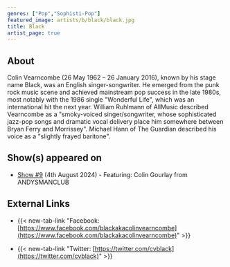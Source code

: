 ```yaml
---
genres: ["Pop","Sophisti-Pop"]
featured_image: artists/b/black/black.jpg
title: Black
artist_page: true
---
```

## About

Colin Vearncombe (26 May 1962 – 26 January 2016), known by his stage name Black, was an English singer-songwriter. He emerged from the punk rock music scene and achieved mainstream pop success in the late 1980s, most notably with the 1986 single "Wonderful Life", which was an international hit the next year.
William Ruhlmann of AllMusic described Vearncombe as a "smoky-voiced singer/songwriter, whose sophisticated jazz-pop songs and dramatic vocal delivery place him somewhere between Bryan Ferry and Morrissey". Michael Hann of The Guardian described his voice as a "slightly frayed baritone".



## Show(s) appeared on

- [Show #9](/shows/featuring-colin-gourlay-from-andysmanclub/) (4th August 2024) - Featuring: Colin Gourlay from ANDYSMANCLUB

## External Links

- {{< new-tab-link "Facebook: [https://www.facebook.com/blackakacolinvearncombe](https://www.facebook.com/blackakacolinvearncombe)" >}}


- {{< new-tab-link "Twitter: [https://twitter.com/cvblack](https://twitter.com/cvblack)" >}}


